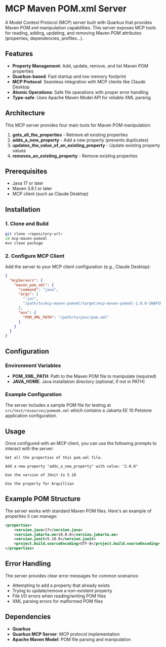 # MCP Maven POM.xml Server

A Model Context Protocol (MCP) server built with Quarkus that provides Maven POM.xml manipulation capabilities. This server exposes MCP tools for reading, adding, updating, and removing Maven POM attributes (properties, dependencies, profiles...).

## Features

- **Property Management**: Add, update, remove, and list Maven POM properties
- **Quarkus-based**: Fast startup and low memory footprint
- **MCP Protocol**: Seamless integration with MCP clients like Claude Desktop
- **Atomic Operations**: Safe file operations with proper error handling
- **Type-safe**: Uses Apache Maven Model API for reliable XML parsing

## Architecture

This MCP server provides four main tools for Maven POM manipulation:

1. **gets_all_the_properties** - Retrieve all existing properties
2. **adds_a_new_property** - Add a new property (prevents duplicates)  
3. **updates_the_value_of_an_existing_property** - Update existing property values
4. **removes_an_existing_property** - Remove existing properties

## Prerequisites

- Java 17 or later
- Maven 3.8.1 or later
- MCP client (such as Claude Desktop)

## Installation

### 1. Clone and Build

```bash
git clone <repository-url>
cd mcp-maven-pomxml
mvn clean package
```

### 2. Configure MCP Client

Add the server to your MCP client configuration (e.g., Claude Desktop):

```json
{
  "mcpServers": {
    "maven_pom_xml": {
      "command": "java",
      "args": [
        "-jar",
        "/path/to/mcp-maven-pomxml/target/mcp-maven-pomxml-1.0.0-SNAPSHOT-runner.jar"
      ],
      "env": {
        "POM_XML_PATH": "/path/to/your/pom.xml"
      }
    }
  }
}
```

## Configuration

### Environment Variables

- **POM_XML_PATH**: Path to the Maven POM file to manipulate (required)
- **JAVA_HOME**: Java installation directory (optional, if not in PATH)

### Example Configuration

The server includes a sample POM file for testing at `src/test/resources/pomee6.xml` which contains a Jakarta EE 10 Petstore application configuration.

## Usage

Once configured with an MCP client, you can use the following prompts to interact with the server:

```
Get all the properties of this pom.xml file.

Add a new property "adds_a_new_property" with value: "2.0.0"

Use the version of JUnit to 5.10

Use the property for Arquillian
```

## Example POM Structure

The server works with standard Maven POM files. Here's an example of properties it can manage:

```xml
<properties>
    <version.java>17</version.java>
    <version.jakarta.ee>10.0.0</version.jakarta.ee>
    <version.junit>5.10.0</version.junit>
    <project.build.sourceEncoding>UTF-8</project.build.sourceEncoding>
</properties>
```

## Error Handling

The server provides clear error messages for common scenarios:

- Attempting to add a property that already exists
- Trying to update/remove a non-existent property  
- File I/O errors when reading/writing POM files
- XML parsing errors for malformed POM files

## Dependencies

- **Quarkus**
- **Quarkus MCP Server**: MCP protocol implementation
- **Apache Maven Model**: POM file parsing and manipulation

